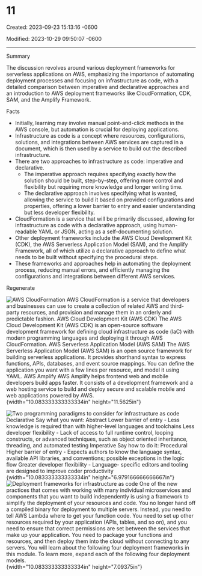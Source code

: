 # 11

Created: 2023-09-23 15:13:16 -0600

Modified: 2023-10-29 09:50:07 -0600

---

Summary

The discussion revolves around various deployment frameworks for serverless applications on AWS, emphasizing the importance of automating deployment processes and focusing on infrastructure as code, with a detailed comparison between imperative and declarative approaches and an introduction to AWS deployment frameworks like CloudFormation, CDK, SAM, and the Amplify Framework.

Facts

- Initially, learning may involve manual point-and-click methods in the AWS console, but automation is crucial for deploying applications.
- Infrastructure as code is a concept where resources, configurations, solutions, and integrations between AWS services are captured in a document, which is then used by a service to build out the described infrastructure.
- There are two approaches to infrastructure as code: imperative and declarative.
  - The imperative approach requires specifying exactly how the solution should be built, step-by-step, offering more control and flexibility but requiring more knowledge and longer writing time.
  - The declarative approach involves specifying what is wanted, allowing the service to build it based on provided configurations and properties, offering a lower barrier to entry and easier understanding but less developer flexibility.
- CloudFormation is a service that will be primarily discussed, allowing for infrastructure as code with a declarative approach, using human-readable YAML or JSON, acting as a self-documenting solution.
- Other deployment frameworks include the AWS Cloud Development Kit (CDK), the AWS Serverless Application Model (SAM), and the Amplify Framework, all of which utilize a declarative approach to define what needs to be built without specifying the procedural steps.
- These frameworks and approaches help in automating the deployment process, reducing manual errors, and efficiently managing the configurations and integrations between different AWS services.

Regenerate



![AWS CloudFormation AWS CloudFormation is a service that developers and businesses can use to create a collection of related AWS and third-party resources, and provision and manage them in an orderly and predictable fashion. AWS Cloud Development Kit (AWS CDK) The AWS Cloud Development Kit (AWS CDK) is an open-source software development framework for defining cloud infrastructure as code (laC) with modern programming languages and deploying it through AWS CloudFormation. AWS Serverless Application Model (AWS SAM) The AWS Serverless Application Model (AWS SAM) is an open source framework for building serverless applications. It provides shorthand syntax to express functions, APIs, databases, and event source mappings. You can define the application you want with a few lines per resource, and model it using YAML. AWS Amplify AWS Amplify helps frontend web and mobile developers build apps faster. It consists of a development framework and a web hosting service to build and deploy secure and scalable mobile and web applications powered by AWS. ](../../../media/AWS-Developing-Serverless-Solutions-on-AWS-Module-4-11-image1.png){width="10.083333333333334in" height="11.5625in"}



![Two programming paradigms to consider for infrastructure as code Declarative Say what you want: Abstract Lower barrier of entry - Less knowledge is required than with higher-level languages and toolchains Less developer flexibility - Lack of access to full runtime control, looping constructs, or advanced techniques, such as object oriented inheritance, threading, and automated testing Imperative Say how to do it: Procedural Higher barrier of entry - Expects authors to know the language syntax, available API libraries, and conventions; possible exceptions in the logic flow Greater developer flexibility - Language- specific editors and tooling are designed to improve coder productivity ](../../../media/AWS-Developing-Serverless-Solutions-on-AWS-Module-4-11-image2.png){width="10.083333333333334in" height="6.979166666666667in"}![Deployment frameworks for infrastructure as code One of the new practices that comes with working with many individual microservices and components that you want to build independently is using a framework to simplify the deployment of your resources and code. You no longer hand off a compiled binary for deployment to multiple servers. Instead, you need to tell AWS Lambda where to get your function code. You need to set up other resources required by your application (APIs, tables, and so on), and you need to ensure that correct permissions are set between the services that make up your application. You need to package your functions and resources, and then deploy them into the cloud without connecting to any servers. You will learn about the following four deployment frameworks in this module. To learn more, expand each of the following four deployment models. ](../../../media/AWS-Developing-Serverless-Solutions-on-AWS-Module-4-11-image3.png){width="10.083333333333334in" height="7.09375in"}



